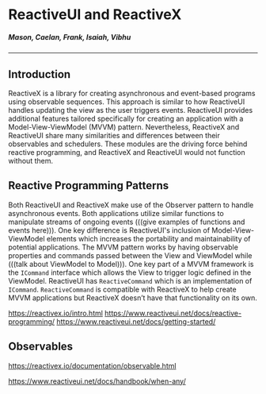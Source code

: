 # ReactiveUI and ReactiveX
##### _Mason, Caelan, Frank, Isaiah, Vibhu_

---

## Introduction
ReactiveX is a library for creating asynchronous and event-based programs using observable sequences. This approach is similar to how ReactiveUI handles updating the view as the user triggers events. ReactiveUI provides additional features tailored specifically for creating an application with a Model-View-ViewModel (MVVM) pattern. Nevertheless, ReactiveX and ReactiveUI share many similarities and differences between their observables and schedulers. These modules are the driving force behind reactive programming, and ReactiveX and ReactiveUI would not function without them.

## Reactive Programming Patterns
Both ReactiveUI and ReactiveX make use of the Observer pattern to handle asynchronous events. Both applications utilize similar functions to manipulate streams of ongoing events (((give examples of functions and events here))). One key difference is ReactiveUI's inclusion of Model-View-ViewModel elements which increases the portability and maintainability of potential applications. The MVVM pattern works by having observable properties and commands passed between the View and ViewModel while (((talk about ViewModel to Model))). One key part of a MVVM framework is the `ICommand` interface which allows the View to trigger logic defined in the ViewModel. ReactiveUI has `ReactiveCommand` which is an implementation of `ICommand`. `ReactiveCommand` is compatible with ReactiveX to help create MVVM applications but ReactiveX doesn’t have that functionality on its own.


https://reactivex.io/intro.html
https://www.reactiveui.net/docs/reactive-programming/
https://www.reactiveui.net/docs/getting-started/


## Observables

https://reactivex.io/documentation/observable.html

https://www.reactiveui.net/docs/handbook/when-any/

